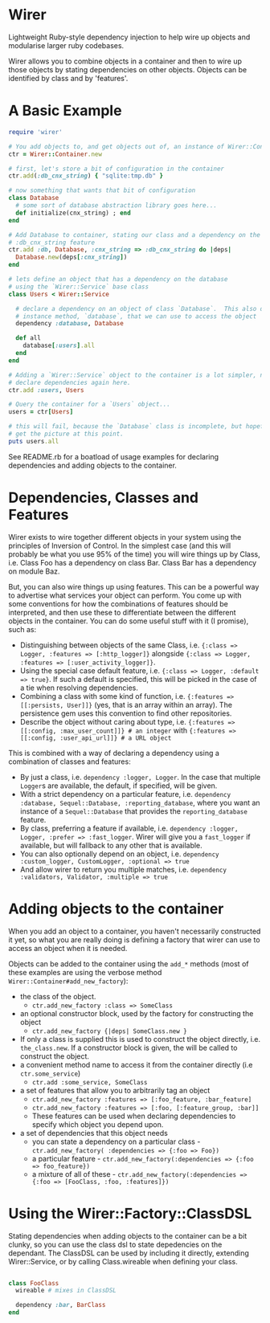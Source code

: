 # Wirer

Lightweight Ruby-style dependency injection to help wire up objects and
modularise larger ruby codebases.

Wirer allows you to combine objects in a container and then to wire up those objects
by stating dependencies on other objects.  Objects can be identified by class and
by 'features'.

# A Basic Example

``` ruby
require 'wirer'

# You add objects to, and get objects out of, an instance of Wirer::Container
ctr = Wirer::Container.new

# first, let's store a bit of configuration in the container
ctr.add(:db_cnx_string) { "sqlite:tmp.db" }

# now something that wants that bit of configuration
class Database
  # some sort of database abstraction library goes here...
  def initialize(cnx_string) ; end
end

# Add Database to container, stating our class and a dependency on the
# :db_cnx_string feature
ctr.add :db, Database, :cnx_string => :db_cnx_string do |deps|
  Database.new(deps[:cnx_string])
end

# lets define an object that has a dependency on the database
# using the `Wirer::Service` base class
class Users < Wirer::Service

  # declare a dependency on an object of class `Database`.  This also defines an
  # instance method, `database`, that we can use to access the object
  dependency :database, Database

  def all
    database[:users].all
  end
end

# Adding a `Wirer::Service` object to the container is a lot simpler, no need to
# declare dependencies again here.
ctr.add :users, Users

# Query the container for a `Users` object...
users = ctr[Users]

# this will fail, because the `Database` class is incomplete, but hopefully you
# get the picture at this point.
puts users.all
```

See README.rb for a boatload of usage examples for declaring dependencies and
adding objects to the container.

# Dependencies, Classes and Features

Wirer exists to wire together different objects in your system using the
principles of Inversion of Control.  In the simplest case (and this will probably
be what you use 95% of the time) you will wire things up by Class, i.e.  Class Foo has
a dependency on class Bar.  Class Bar has a dependency on module Baz.

But, you can also wire things up using features.  This can be a powerful way to
advertise what services your object can perform. You come up with  some conventions
for how the combinations of features should be interpreted, and then use these to
differentiate between the different objects in the container.  You can do some
useful stuff with it (I promise), such as:

 - Distinguishing between objects of the same Class, i.e. `{:class => Logger,
   :features => [:http_logger]}` alongside `{:class => Logger, :features =>
   [:user_activity_logger]}`.
 - Using the special case default feature, i.e.  `{:class => Logger, :default
   => true}`.  If such a default is specified, this will be
   picked in the case of a tie when resolving dependencies.
 - Combining a class with some kind of function, i.e. `{:features =>
   [[:persists, User]]}` (yes, that is an array within an array).  The
   persistence gem uses this convention to find other repositories.
 - Describe the object without caring about type, i.e. `{:features =>
   [[:config, :max_user_count]]} # an integer` with `{:features =>
   [[:config, :user_api_url]]} # a URL object`

This is combined with a way of declaring a dependency using a combination of
classes and features:

 - By just a class, i.e. `dependency :logger, Logger`.  In the case that multiple
   `Logger`s are available, the default, if specified, will be given.
 - With a strict dependency on a particular feature, i.e. `dependency :database,
   Sequel::Database, :reporting_database`, where you want an instance of a
   `Sequel::Database` that provides the `reporting_database` feature.
 - By class, preferring a feature if available, i.e. `dependency :logger, Logger,
   :prefer => :fast_logger`.  Wirer will give you a `fast_logger` if available,
   but will fallback to any other that is available.
 - You can also optionally depend on an object, i.e. `dependency :custom_logger, CustomLogger, :optional => true`
 - And allow wirer to return you multiple matches, i.e. `dependency :validators,
   Validator, :multiple => true`

# Adding objects to the container

When you add an object to a container, you haven't necessarily constructed it
yet, so what you are really doing is defining a factory that wirer can use to
access an object when it is needed.

Objects can be added to the container using the `add_*` methods (most of these
examples are using the verbose method `Wirer::Container#add_new_factory`):

 - the class of the object.
   - `ctr.add_new_factory :class => SomeClass`
 - an optional constructor block, used by the factory for constructing the object
   - `ctr.add_new_factory {|deps| SomeClass.new }`
 - If only a class is supplied this is used to construct the object directly,
   i.e. `the_class.new`.  If a constructor block is given, the will be called
   to construct the object.
 - a convenient method name to access it from the container directly (i.e
   `ctr.some_service`)
   - `ctr.add :some_service, SomeClass`
 - a set of features that allow you to arbitrarily tag an object
   - `ctr.add_new_factory :features => [:foo_feature, :bar_feature]`
   - `ctr.add_new_factory :features => [:foo, [:feature_group, :bar]]`
   - These features can be used when declaring dependencies to specify which object
     you depend upon.
 - a set of dependencies that this object needs
   - you can state a dependency on a particular class - `ctr.add_new_factory(
     :dependencies => {:foo => Foo})`
   - a particular feature - `ctr.add_new_factory(:dependencies => {:foo =>
     foo_feature})`
   - a mixture of all of these -  `ctr.add_new_factory(:dependencies => {:foo
     => [FooClass, :foo, :features]})`

# Using the Wirer::Factory::ClassDSL

Stating dependencies when adding objects to the container can be a bit clunky,
so you can use the class dsl to state depedencies on the dependant.  The ClassDSL
can be used by including it directly, extending Wirer::Service, or by calling
Class.wireable when defining your class.

```ruby

class FooClass
  wireable # mixes in ClassDSL

  dependency :bar, BarClass
end

```


